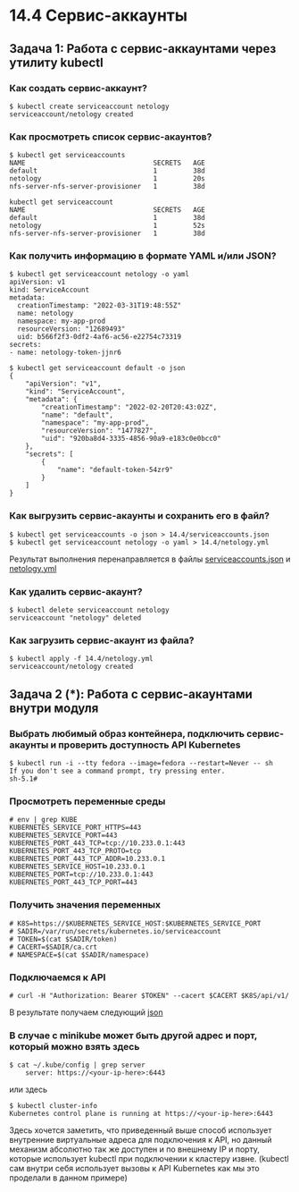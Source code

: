 # 14.4 Сервис-аккаунты  

## Задача 1: Работа с сервис-аккаунтами через утилиту kubectl  

### Как создать сервис-аккаунт?

```
$ kubectl create serviceaccount netology
serviceaccount/netology created
```

### Как просмотреть список сервис-акаунтов?
```
$ kubectl get serviceaccounts
NAME                                SECRETS   AGE
default                             1         38d
netology                            1         20s
nfs-server-nfs-server-provisioner   1         38d
```
```
kubectl get serviceaccount
NAME                                SECRETS   AGE
default                             1         38d
netology                            1         52s
nfs-server-nfs-server-provisioner   1         38d
```

### Как получить информацию в формате YAML и/или JSON?
```
$ kubectl get serviceaccount netology -o yaml
apiVersion: v1
kind: ServiceAccount
metadata:
  creationTimestamp: "2022-03-31T19:48:55Z"
  name: netology
  namespace: my-app-prod
  resourceVersion: "12689493"
  uid: b566f2f3-0df2-4af6-ac56-e22754c73319
secrets:
- name: netology-token-jjnr6
```
```
$ kubectl get serviceaccount default -o json
{
    "apiVersion": "v1",
    "kind": "ServiceAccount",
    "metadata": {
        "creationTimestamp": "2022-02-20T20:43:02Z",
        "name": "default",
        "namespace": "my-app-prod",
        "resourceVersion": "1477827",
        "uid": "920ba8d4-3335-4856-90a9-e183c0e0bcc0"
    },
    "secrets": [
        {
            "name": "default-token-54zr9"
        }
    ]
}
```

### Как выгрузить сервис-акаунты и сохранить его в файл?
```
$ kubectl get serviceaccounts -o json > 14.4/serviceaccounts.json
$ kubectl get serviceaccount netology -o yaml > 14.4/netology.yml
```
Результат выполнения перенаправляется в файлы [serviceaccounts.json](14.4/serviceaccounts.json) и [netology.yml](14.4/netology.yml)

### Как удалить сервис-акаунт?
```
$ kubectl delete serviceaccount netology
serviceaccount "netology" deleted
```

### Как загрузить сервис-акаунт из файла?
```
$ kubectl apply -f 14.4/netology.yml
serviceaccount/netology created
```

## Задача 2 (*): Работа с сервис-акаунтами внутри модуля  

### Выбрать любимый образ контейнера, подключить сервис-акаунты и проверить доступность API Kubernetes
```
$ kubectl run -i --tty fedora --image=fedora --restart=Never -- sh
If you don't see a command prompt, try pressing enter.
sh-5.1#
```

### Просмотреть переменные среды
```
# env | grep KUBE
KUBERNETES_SERVICE_PORT_HTTPS=443
KUBERNETES_SERVICE_PORT=443
KUBERNETES_PORT_443_TCP=tcp://10.233.0.1:443
KUBERNETES_PORT_443_TCP_PROTO=tcp
KUBERNETES_PORT_443_TCP_ADDR=10.233.0.1
KUBERNETES_SERVICE_HOST=10.233.0.1
KUBERNETES_PORT=tcp://10.233.0.1:443
KUBERNETES_PORT_443_TCP_PORT=443
```

### Получить значения переменных
```
# K8S=https://$KUBERNETES_SERVICE_HOST:$KUBERNETES_SERVICE_PORT
# SADIR=/var/run/secrets/kubernetes.io/serviceaccount
# TOKEN=$(cat $SADIR/token)
# CACERT=$SADIR/ca.crt
# NAMESPACE=$(cat $SADIR/namespace)
```

### Подключаемся к API
```
# curl -H "Authorization: Bearer $TOKEN" --cacert $CACERT $K8S/api/v1/
```
В результате получаем следующий [json](14.4/api_reply.json)

### В случае с minikube может быть другой адрес и порт, который можно взять здесь
```
$ cat ~/.kube/config | grep server
    server: https://<your-ip-here>:6443
```
или здесь
```
$ kubectl cluster-info
Kubernetes control plane is running at https://<your-ip-here>:6443

```

Здесь хочется заметить, что приведенный выше способ использует внутренние виртуальные адреса для подключения к API, но данный механизм абсолютно так же доступен и по внешнему IP и порту, которые использует kubectl при подключении к кластеру извне. (kubectl сам внутри себя использует вызовы к API Kubernetes как мы это проделали в данном примере)